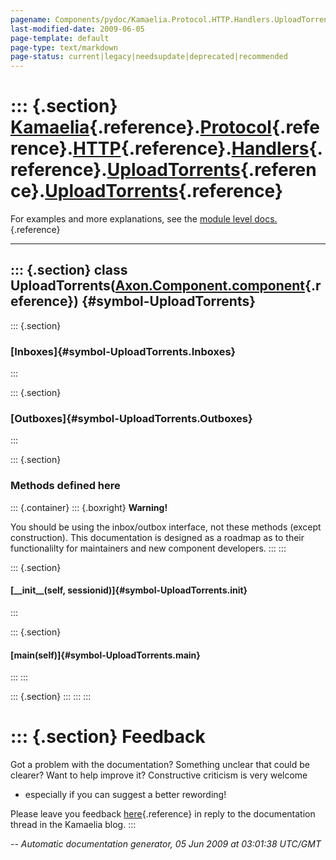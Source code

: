 ```yaml
---
pagename: Components/pydoc/Kamaelia.Protocol.HTTP.Handlers.UploadTorrents.UploadTorrents
last-modified-date: 2009-06-05
page-template: default
page-type: text/markdown
page-status: current|legacy|needsupdate|deprecated|recommended
---
```

::: {.section}
[Kamaelia](/Components/pydoc/Kamaelia.html){.reference}.[Protocol](/Components/pydoc/Kamaelia.Protocol.html){.reference}.[HTTP](/Components/pydoc/Kamaelia.Protocol.HTTP.html){.reference}.[Handlers](/Components/pydoc/Kamaelia.Protocol.HTTP.Handlers.html){.reference}.[UploadTorrents](/Components/pydoc/Kamaelia.Protocol.HTTP.Handlers.UploadTorrents.html){.reference}.[UploadTorrents](/Components/pydoc/Kamaelia.Protocol.HTTP.Handlers.UploadTorrents.UploadTorrents.html){.reference}
================================================================================================================================================================================================================================================================================================================================================================================================================================================================================================

For examples and more explanations, see the [module level
docs.](/Components/pydoc/Kamaelia.Protocol.HTTP.Handlers.UploadTorrents.html){.reference}

------------------------------------------------------------------------

::: {.section}
class UploadTorrents([Axon.Component.component](/Docs/Axon/Axon.Component.component.html){.reference}) {#symbol-UploadTorrents}
------------------------------------------------------------------------------------------------------

::: {.section}
### [Inboxes]{#symbol-UploadTorrents.Inboxes}
:::

::: {.section}
### [Outboxes]{#symbol-UploadTorrents.Outboxes}
:::

::: {.section}
### Methods defined here

::: {.container}
::: {.boxright}
**Warning!**

You should be using the inbox/outbox interface, not these methods
(except construction). This documentation is designed as a roadmap as to
their functionalilty for maintainers and new component developers.
:::
:::

::: {.section}
#### [\_\_init\_\_(self, sessionid)]{#symbol-UploadTorrents.__init__}
:::

::: {.section}
#### [main(self)]{#symbol-UploadTorrents.main}
:::
:::

::: {.section}
:::
:::
:::

::: {.section}
Feedback
========

Got a problem with the documentation? Something unclear that could be
clearer? Want to help improve it? Constructive criticism is very welcome
- especially if you can suggest a better rewording!

Please leave you feedback
[here](../../../cgi-bin/blog/blog.cgi?rm=viewpost&nodeid=1142023701){.reference}
in reply to the documentation thread in the Kamaelia blog.
:::

*\-- Automatic documentation generator, 05 Jun 2009 at 03:01:38 UTC/GMT*
